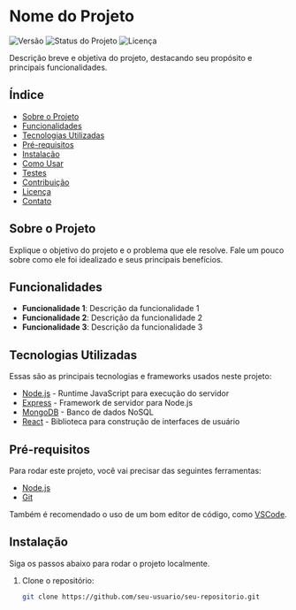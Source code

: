 # Nome do Projeto

![Versão](https://img.shields.io/badge/versão-1.0-blue)
![Status do Projeto](https://img.shields.io/badge/status-em%20desenvolvimento-orange)
![Licença](https://img.shields.io/badge/licença-MIT-green)

Descrição breve e objetiva do projeto, destacando seu propósito e principais funcionalidades.

## Índice

- [Sobre o Projeto](#sobre-o-projeto)
- [Funcionalidades](#funcionalidades)
- [Tecnologias Utilizadas](#tecnologias-utilizadas)
- [Pré-requisitos](#pré-requisitos)
- [Instalação](#instalação)
- [Como Usar](#como-usar)
- [Testes](#testes)
- [Contribuição](#contribuição)
- [Licença](#licença)
- [Contato](#contato)

## Sobre o Projeto

Explique o objetivo do projeto e o problema que ele resolve. Fale um pouco sobre como ele foi idealizado e seus principais benefícios.

## Funcionalidades

- **Funcionalidade 1**: Descrição da funcionalidade 1
- **Funcionalidade 2**: Descrição da funcionalidade 2
- **Funcionalidade 3**: Descrição da funcionalidade 3

## Tecnologias Utilizadas

Essas são as principais tecnologias e frameworks usados neste projeto:

- [Node.js](https://nodejs.org/) - Runtime JavaScript para execução do servidor
- [Express](https://expressjs.com/) - Framework de servidor para Node.js
- [MongoDB](https://www.mongodb.com/) - Banco de dados NoSQL
- [React](https://reactjs.org/) - Biblioteca para construção de interfaces de usuário

## Pré-requisitos

Para rodar este projeto, você vai precisar das seguintes ferramentas:

- [Node.js](https://nodejs.org/)
- [Git](https://git-scm.com/)

Também é recomendado o uso de um bom editor de código, como [VSCode](https://code.visualstudio.com/).

## Instalação

Siga os passos abaixo para rodar o projeto localmente.

1. Clone o repositório:
   ```bash
   git clone https://github.com/seu-usuario/seu-repositorio.git

